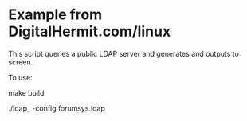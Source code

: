 # Example from DigitalHermit.com/linux

This script queries a public LDAP server and generates
and outputs to screen.

To use: 

make build

./ldap\_ -config forumsys.ldap
